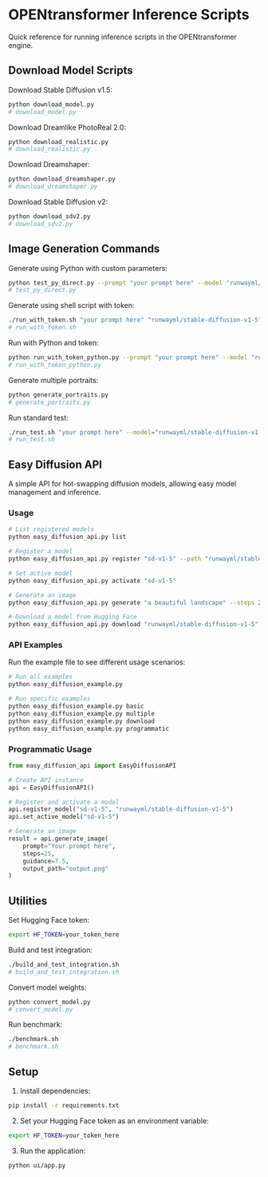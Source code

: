 # OPENtransformer Inference Scripts

Quick reference for running inference scripts in the OPENtransformer engine.

## Download Model Scripts

Download Stable Diffusion v1.5:
```bash
python download_model.py
# download_model.py
```

Download Dreamlike PhotoReal 2.0:
```bash
python download_realistic.py
# download_realistic.py
```

Download Dreamshaper:
```bash
python download_dreamshaper.py
# download_dreamshaper.py
```

Download Stable Diffusion v2:
```bash
python download_sdv2.py
# download_sdv2.py
```

## Image Generation Commands

Generate using Python with custom parameters:
```bash
python test_py_direct.py --prompt "your prompt here" --model "runwayml/stable-diffusion-v1-5" --steps 25 --guidance 7.5 --size 512 --output "output.png"
# test_py_direct.py
```

Generate using shell script with token:
```bash
./run_with_token.sh "your prompt here" "runwayml/stable-diffusion-v1-5"
# run_with_token.sh
```

Run with Python and token:
```bash
python run_with_token_python.py --prompt "your prompt here" --model "runwayml/stable-diffusion-v1-5" --steps 25 --guidance 7.5 --size 512
# run_with_token_python.py
```

Generate multiple portraits:
```bash
python generate_portraits.py
# generate_portraits.py
```

Run standard test:
```bash
./run_test.sh "your prompt here" --model="runwayml/stable-diffusion-v1-5" --steps=25 --guidance=7.5 --size=512
# run_test.sh
```

## Easy Diffusion API

A simple API for hot-swapping diffusion models, allowing easy model management and inference.

### Usage

```bash
# List registered models
python easy_diffusion_api.py list

# Register a model
python easy_diffusion_api.py register "sd-v1-5" --path "runwayml/stable-diffusion-v1-5"

# Set active model
python easy_diffusion_api.py activate "sd-v1-5"

# Generate an image
python easy_diffusion_api.py generate "a beautiful landscape" --steps 25 --guidance 7.5 --output "output.png"

# Download a model from Hugging Face
python easy_diffusion_api.py download "runwayml/stable-diffusion-v1-5"
```

### API Examples

Run the example file to see different usage scenarios:

```bash
# Run all examples
python easy_diffusion_example.py

# Run specific examples
python easy_diffusion_example.py basic
python easy_diffusion_example.py multiple
python easy_diffusion_example.py download
python easy_diffusion_example.py programmatic
```

### Programmatic Usage

```python
from easy_diffusion_api import EasyDiffusionAPI

# Create API instance
api = EasyDiffusionAPI()

# Register and activate a model
api.register_model("sd-v1-5", "runwayml/stable-diffusion-v1-5")
api.set_active_model("sd-v1-5")

# Generate an image
result = api.generate_image(
    prompt="Your prompt here",
    steps=25,
    guidance=7.5,
    output_path="output.png"
)
```

## Utilities

Set Hugging Face token:
```bash
export HF_TOKEN=your_token_here
```

Build and test integration:
```bash
./build_and_test_integration.sh
# build_and_test_integration.sh
```

Convert model weights:
```bash
python convert_model.py
# convert_model.py
```

Run benchmark:
```bash
./benchmark.sh
# benchmark.sh
```

## Setup

1. Install dependencies:
```bash
pip install -r requirements.txt
```

2. Set your Hugging Face token as an environment variable:
```bash
export HF_TOKEN=your_token_here
```

3. Run the application:
```bash
python ui/app.py
``` 